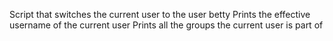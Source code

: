 Script that switches the current user to the user betty
Prints the effective username of the current user
Prints all the groups the current user is part of
